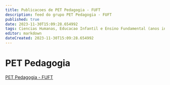 ```yaml
---
title: Publicacoes de PET Pedagogia - FUFT 
description: feed do grupo PET Pedagogia - FUFT
published: true
date: 2023-11-30T15:09:28.654992
tags: Ciencias Humanas, Educacao Infantil e Ensino Fundamental (anos iniciais): docencia, gestao, politica e legislacao
editor: markdown
dateCreated: 2023-11-30T15:09:28.654992
---
```


# PET Pedagogia
[PET Pedagogia - FUFT](/grupo/174PETPedagogiaFUFT.md)